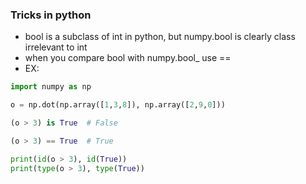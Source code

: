 ### Tricks in python

* bool is a subclass of int in python, but numpy.bool is clearly class irrelevant to int  
* when you compare bool with numpy.bool_ use ==
* EX: 

```python
import numpy as np

o = np.dot(np.array([1,3,8]), np.array([2,9,0]))

(o > 3) is True  # False

(o > 3) == True  # True

print(id(o > 3), id(True))
print(type(o > 3), type(True))
```
